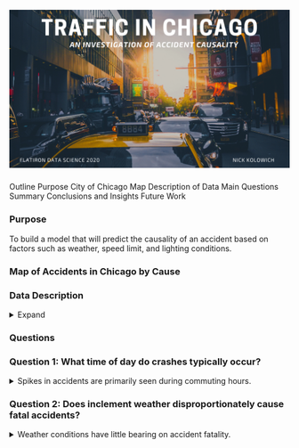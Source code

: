 ![png](https://raw.githubusercontent.com/Nick-Kolowich/Project-3-Chicago-Car-Crashes/main/Images/coverphoto.png)

###
Outline
Purpose
City of Chicago Map
Description of Data
Main Questions
Summary Conclusions and Insights
Future Work

### Purpose
To build a model that will predict the causality of an accident based on factors such as weather, speed limit, and lighting conditions.

### Map of Accidents in Chicago by Cause


### Data Description
<details>
    <summary> Expand </summary>
Crash data shows information about each traffic crash on city streets within the City of Chicago limits and under the jurisdiction of Chicago Police Department (CPD). The data contains information on 45,3326 accidents occuring inside the Chicago city limits during 2015. All crashes are recorded as per the format specified in the Traffic Crash Report, SR1050, of the Illinois Department of Transportation.
</details>

### Questions
    
<h3> Question 1: What time of day do crashes typically occur? </h3>
<details>
    
   <summary> Spikes in accidents are primarily seen during commuting hours. </summary>
    
![image png](https://github.com/Nick-Kolowich/Project-3-Chicago-Car-Crashes/blob/main/Images/hourofcrashdistpresentation.png) 

</details>

<h3> Question 2: Does inclement weather disproportionately cause fatal accidents? </h3>
<details>
    
   <summary> Weather conditions have little bearing on accident fatality. </summary><br/>
   
   <ul>
   <li> Rain is 1.08x more likely to be present during a fatal crash. </li>
   <li> Snow is 0.55x as likely to be present </li>
   <li> Fog/Smoke/Haze is 1.90x more likely </li>
   </ul><br/>
    
![image png](https://github.com/Nick-Kolowich/Project-3-Chicago-Car-Crashes/blob/main/Images/weatherfatalvsnoinjury.png) 

</details>
